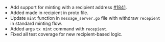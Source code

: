 * Add support for minting with a recipient address [#1841](https://github.com/provenance-io/provenance/issues/1841).
* Added made in recipient in proto file.
* Update `mint` function in `message_server.go` file with withdraw `recepient` in standard minting flow.
* Added args `tx mint` command with `recepient`.
* Fixed all test coverage for new recipient-based logic.